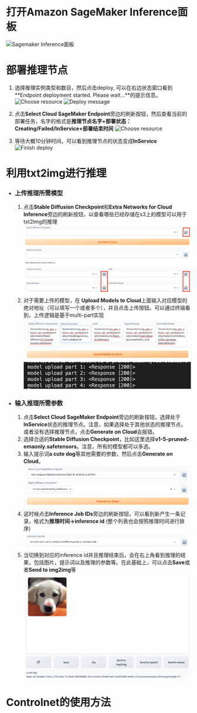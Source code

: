# 打开Amazon SageMaker Inference面板

![Sagemaker Inference面板](../images/open-sagemaker-inference-2.png)

# 部署推理节点

1. 选择推理实例类型和数目，然后点击deploy, 可以在右边状态窗口看到**Endpoint deployment started. Please wait...**的提示信息。
![Choose resource](../images/deploy-endpoint.png)
![Deploy message](../images/deploy-init-info.png)

2. 点击**Select Cloud SageMaker Endpoint**旁边的刷新按钮，然后查看当前的部署任务，名字的格式是**推理节点名字+部署状态：Creating/Failed/InService+部署结束时间**
![Choose resource](../images/deploy-status.png)

3. 等待大概10分钟时间，可以看到推理节点的状态变成**InService**
![Finish deploy](../images/deploy-finish.png)

# 利用txt2img进行推理

* ### 上传推理所需模型

    1. 点击**Stable Diffusion Checkpoint**和**Extra Networks for Cloud Inference**旁边的刷新按钮，以查看哪些已经存储在s3上的模型可以用于txt2img的推理
![Refresh models](../images/refresh-models.png)
    2. 对于需要上传的模型，在 **Upload Models to Cloud**上面输入对应模型的绝对地址（可以填写一个或者多个），并且点击上传按钮。可以通过终端看到，上传逻辑是基于multi-part实现
![Upload models](../images/upload-models.png)
![Multi part](../images/multi-part-upload.png)

* ### 输入推理所需参数

    1. 点击**Select Cloud SageMaker Endpoint**旁边的刷新按钮，选择处于**InService**状态的推理节点。注意，如果选择处于其他状态的推理节点，或者没有选择推理节点，点击**Generate on Cloud**会报错。
    2. 选择合适的**Stable Diffusion Checkpoint**，比如这里选择**v1-5-pruned-emaonly.safetensors**。注意，所有的模型都可以多选。
    3. 输入提示词**a cute dog**等其他需要的参数，然后点击**Generate on Cloud**。 
    ![generate on cloud](../images/generate-on-cloud-txt2img.png)
    4. 这时候点击**Inference Job IDs**旁边的刷新按钮，可以看到新产生一条记录，格式为**推理时间->inference id** (整个列表也会按照推理时间进行排序)
    ![refresh inference job id](../images/refresh-inference-id.png)
    5. 当切换到对应的inference id并且推理结束后，会在右上角看到推理的结果，包括图片，提示词以及推理的参数等。在此基础上，可以点击**Save**或者**Send to img2img**等
    ![generate results](../images/generate-results.png)



# Controlnet的使用方法
